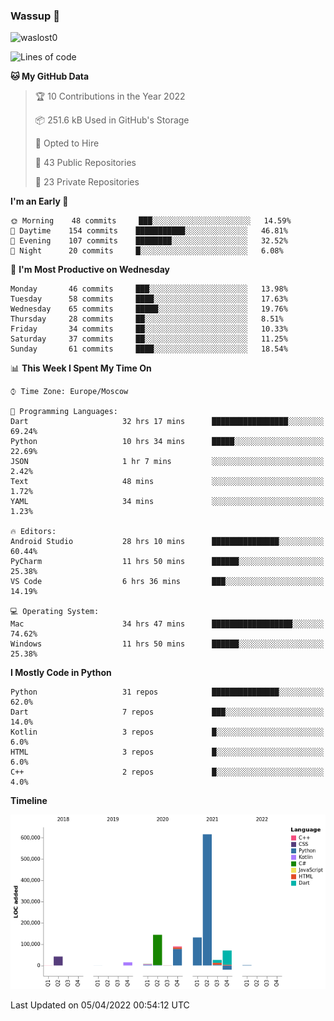### Wassup 👋

<p align="left"> <img src="https://komarev.com/ghpvc/?username=waslost0" alt="waslost0" /></p>

<!--START_SECTION:waka-->
![Lines of code](https://img.shields.io/badge/From%20Hello%20World%20I%27ve%20Written-1%20Million%20lines%20of%20code-blue)

**🐱 My GitHub Data** 

> 🏆 10 Contributions in the Year 2022
 > 
> 📦 251.6 kB Used in GitHub's Storage 
 > 
> 💼 Opted to Hire
 > 
> 📜 43 Public Repositories 
 > 
> 🔑 23 Private Repositories  
 > 
**I'm an Early 🐤** 

```text
🌞 Morning    48 commits     ███░░░░░░░░░░░░░░░░░░░░░░   14.59% 
🌆 Daytime    154 commits    ███████████░░░░░░░░░░░░░░   46.81% 
🌃 Evening    107 commits    ████████░░░░░░░░░░░░░░░░░   32.52% 
🌙 Night      20 commits     █░░░░░░░░░░░░░░░░░░░░░░░░   6.08%

```
📅 **I'm Most Productive on Wednesday** 

```text
Monday       46 commits     ███░░░░░░░░░░░░░░░░░░░░░░   13.98% 
Tuesday      58 commits     ████░░░░░░░░░░░░░░░░░░░░░   17.63% 
Wednesday    65 commits     █████░░░░░░░░░░░░░░░░░░░░   19.76% 
Thursday     28 commits     ██░░░░░░░░░░░░░░░░░░░░░░░   8.51% 
Friday       34 commits     ██░░░░░░░░░░░░░░░░░░░░░░░   10.33% 
Saturday     37 commits     ██░░░░░░░░░░░░░░░░░░░░░░░   11.25% 
Sunday       61 commits     ████░░░░░░░░░░░░░░░░░░░░░   18.54%

```


📊 **This Week I Spent My Time On** 

```text
⌚︎ Time Zone: Europe/Moscow

💬 Programming Languages: 
Dart                     32 hrs 17 mins      █████████████████░░░░░░░░   69.24% 
Python                   10 hrs 34 mins      █████░░░░░░░░░░░░░░░░░░░░   22.69% 
JSON                     1 hr 7 mins         ░░░░░░░░░░░░░░░░░░░░░░░░░   2.42% 
Text                     48 mins             ░░░░░░░░░░░░░░░░░░░░░░░░░   1.72% 
YAML                     34 mins             ░░░░░░░░░░░░░░░░░░░░░░░░░   1.23%

🔥 Editors: 
Android Studio           28 hrs 10 mins      ███████████████░░░░░░░░░░   60.44% 
PyCharm                  11 hrs 50 mins      ██████░░░░░░░░░░░░░░░░░░░   25.38% 
VS Code                  6 hrs 36 mins       ███░░░░░░░░░░░░░░░░░░░░░░   14.19%

💻 Operating System: 
Mac                      34 hrs 47 mins      ██████████████████░░░░░░░   74.62% 
Windows                  11 hrs 50 mins      ██████░░░░░░░░░░░░░░░░░░░   25.38%

```

**I Mostly Code in Python** 

```text
Python                   31 repos            ███████████████░░░░░░░░░░   62.0% 
Dart                     7 repos             ███░░░░░░░░░░░░░░░░░░░░░░   14.0% 
Kotlin                   3 repos             █░░░░░░░░░░░░░░░░░░░░░░░░   6.0% 
HTML                     3 repos             █░░░░░░░░░░░░░░░░░░░░░░░░   6.0% 
C++                      2 repos             █░░░░░░░░░░░░░░░░░░░░░░░░   4.0%

```


**Timeline**

![Chart not found](https://raw.githubusercontent.com/waslost0/waslost0/master/charts/bar_graph.png) 


 Last Updated on 05/04/2022 00:54:12 UTC
<!--END_SECTION:waka-->

